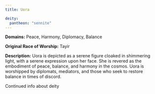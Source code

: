 ```yaml
---
title: Uora

deity: 
  pantheon: "sennite"
---
```


**Domains:** Peace, Harmony, Diplomacy, Balance

**Original Race of Worship:** Tayir

**Description:** Uora is depicted as a serene figure cloaked in shimmering light, with a serene expression upon her face. She is revered as the embodiment of peace, balance, and harmony in the cosmos. Uora is worshipped by diplomats, mediators, and those who seek to restore balance in times of discord.

<!--more-->

<div class="todo">Continued info about deity</div>